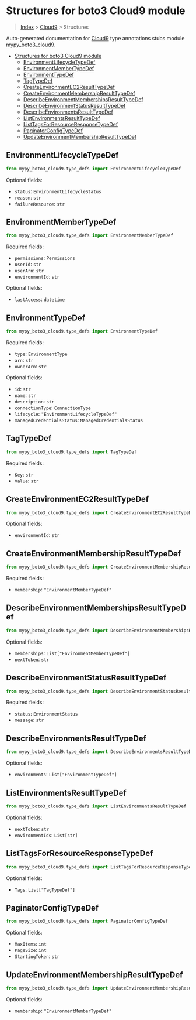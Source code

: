 # Structures for boto3 Cloud9 module

> [Index](../index.md) > [Cloud9](./index.md) > Structures

Auto-generated documentation for [Cloud9](https://boto3.amazonaws.com/v1/documentation/api/latest/reference/services/cloud9.html#Cloud9)
type annotations stubs module [mypy_boto3_cloud9](https://pypi.org/project/mypy-boto3-cloud9/).

- [Structures for boto3 Cloud9 module](#structures-for-boto3-cloud9-module)
  - [EnvironmentLifecycleTypeDef](#environmentlifecycletypedef)
  - [EnvironmentMemberTypeDef](#environmentmembertypedef)
  - [EnvironmentTypeDef](#environmenttypedef)
  - [TagTypeDef](#tagtypedef)
  - [CreateEnvironmentEC2ResultTypeDef](#createenvironmentec2resulttypedef)
  - [CreateEnvironmentMembershipResultTypeDef](#createenvironmentmembershipresulttypedef)
  - [DescribeEnvironmentMembershipsResultTypeDef](#describeenvironmentmembershipsresulttypedef)
  - [DescribeEnvironmentStatusResultTypeDef](#describeenvironmentstatusresulttypedef)
  - [DescribeEnvironmentsResultTypeDef](#describeenvironmentsresulttypedef)
  - [ListEnvironmentsResultTypeDef](#listenvironmentsresulttypedef)
  - [ListTagsForResourceResponseTypeDef](#listtagsforresourceresponsetypedef)
  - [PaginatorConfigTypeDef](#paginatorconfigtypedef)
  - [UpdateEnvironmentMembershipResultTypeDef](#updateenvironmentmembershipresulttypedef)

## EnvironmentLifecycleTypeDef

```python
from mypy_boto3_cloud9.type_defs import EnvironmentLifecycleTypeDef
```




Optional fields:
- `status`: `EnvironmentLifecycleStatus`
- `reason`: `str`
- `failureResource`: `str`


## EnvironmentMemberTypeDef

```python
from mypy_boto3_cloud9.type_defs import EnvironmentMemberTypeDef
```


Required fields:
- `permissions`: `Permissions`
- `userId`: `str`
- `userArn`: `str`
- `environmentId`: `str`



Optional fields:
- `lastAccess`: `datetime`


## EnvironmentTypeDef

```python
from mypy_boto3_cloud9.type_defs import EnvironmentTypeDef
```


Required fields:
- `type`: `EnvironmentType`
- `arn`: `str`
- `ownerArn`: `str`



Optional fields:
- `id`: `str`
- `name`: `str`
- `description`: `str`
- `connectionType`: `ConnectionType`
- `lifecycle`: `"EnvironmentLifecycleTypeDef"`
- `managedCredentialsStatus`: `ManagedCredentialsStatus`


## TagTypeDef

```python
from mypy_boto3_cloud9.type_defs import TagTypeDef
```


Required fields:
- `Key`: `str`
- `Value`: `str`




## CreateEnvironmentEC2ResultTypeDef

```python
from mypy_boto3_cloud9.type_defs import CreateEnvironmentEC2ResultTypeDef
```




Optional fields:
- `environmentId`: `str`


## CreateEnvironmentMembershipResultTypeDef

```python
from mypy_boto3_cloud9.type_defs import CreateEnvironmentMembershipResultTypeDef
```


Required fields:
- `membership`: `"EnvironmentMemberTypeDef"`




## DescribeEnvironmentMembershipsResultTypeDef

```python
from mypy_boto3_cloud9.type_defs import DescribeEnvironmentMembershipsResultTypeDef
```




Optional fields:
- `memberships`: `List["EnvironmentMemberTypeDef"]`
- `nextToken`: `str`


## DescribeEnvironmentStatusResultTypeDef

```python
from mypy_boto3_cloud9.type_defs import DescribeEnvironmentStatusResultTypeDef
```


Required fields:
- `status`: `EnvironmentStatus`
- `message`: `str`




## DescribeEnvironmentsResultTypeDef

```python
from mypy_boto3_cloud9.type_defs import DescribeEnvironmentsResultTypeDef
```




Optional fields:
- `environments`: `List["EnvironmentTypeDef"]`


## ListEnvironmentsResultTypeDef

```python
from mypy_boto3_cloud9.type_defs import ListEnvironmentsResultTypeDef
```




Optional fields:
- `nextToken`: `str`
- `environmentIds`: `List[str]`


## ListTagsForResourceResponseTypeDef

```python
from mypy_boto3_cloud9.type_defs import ListTagsForResourceResponseTypeDef
```




Optional fields:
- `Tags`: `List["TagTypeDef"]`


## PaginatorConfigTypeDef

```python
from mypy_boto3_cloud9.type_defs import PaginatorConfigTypeDef
```




Optional fields:
- `MaxItems`: `int`
- `PageSize`: `int`
- `StartingToken`: `str`


## UpdateEnvironmentMembershipResultTypeDef

```python
from mypy_boto3_cloud9.type_defs import UpdateEnvironmentMembershipResultTypeDef
```




Optional fields:
- `membership`: `"EnvironmentMemberTypeDef"`

